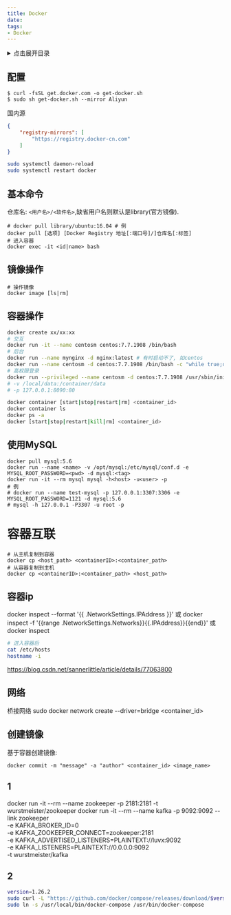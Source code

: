 ```yaml
---
title: Docker
date:
tags:
- Docker
---
```

<details>
<summary>点击展开目录</summary>
<!-- TOC -->

    - [配置](#配置)
    - [基本命令](#基本命令)
    - [镜像操作](#镜像操作)
    - [容器操作](#容器操作)
    - [使用MySQL](#使用mysql)
- [容器互联](#容器互联)
    - [容器ip](#容器ip)
    - [网络](#网络)
    - [创建镜像](#创建镜像)
    - [1](#1)
    - [2](#2)

<!-- /TOC -->
</details>

## 配置


```shell
$ curl -fsSL get.docker.com -o get-docker.sh
$ sudo sh get-docker.sh --mirror Aliyun
```


国内源
```json
{
    "registry-mirrors": [
        "https://registry.docker-cn.com"
    ]
}
```
```bash
sudo systemctl daemon-reload
sudo systemctl restart docker
```

## 基本命令

仓库名: `<用户名>/<软件名>`,缺省用户名则默认是library(官方镜像).

```shell
# docker pull library/ubuntu:16.04 # 例
docker pull [选项] [Docker Registry 地址[:端口号]/]仓库名[:标签]
# 进入容器
docker exec -it <id|name> bash
```

## 镜像操作

```
# 操作镜像
docker image [ls|rm]
```

## 容器操作

```bash
docker create xx/xx:xx
# 交互
docker run -it --name centosm centos:7.7.1908 /bin/bash
# 后台
docker run --name mynginx -d nginx:latest # 有时启动不了, 如centos
docker run --name centosm -d centos:7.7.1908 /bin/bash -c "while true;do echo x; sleep;done"
# 高权限登录
docker run --privileged --name centosm -d centos:7.7.1908 /usr/sbin/init
# -v /local/data:/container/data
# -p 127.0.0.1:8090:80

docker container [start|stop|restart|rm] <container_id>
docker container ls
docker ps -a
docker [start|stop|restart|kill|rm] <container_id>
```

## 使用MySQL

```shell
docker pull mysql:5.6
docker run --name <name> -v /opt/mysql:/etc/mysql/conf.d -e MYSQL_ROOT_PASSWORD=<pwd> -d mysql:<tag>
docker run -it --rm mysql mysql -h<host> -u<user> -p
# 例
# docker run --name test-mysql -p 127.0.0.1:3307:3306 -e MYSQL_ROOT_PASSWORD=1121 -d mysql:5.6
# mysql -h 127.0.0.1 -P3307 -u root -p
```

# 容器互联

```shell
# 从主机复制到容器
docker cp <host_path> <containerID>:<container_path>
# 从容器复制到主机
docker cp <containerID>:<container_path> <host_path>
```
## 容器ip

docker inspect --format '{{ .NetworkSettings.IPAddress }}' <container-ID>
或
docker inspect -f '{{range .NetworkSettings.Networks}}{{.IPAddress}}{{end}}' <container-ID>
或
docker inspect <container id>

```bash
# 进入容器后
cat /etc/hosts
hostname -i
```

https://blog.csdn.net/sannerlittle/article/details/77063800

## 网络

桥接网络
sudo docker network create --driver=bridge <container_id>

## 创建镜像

基于容器创建镜像:

```shell
docker commit -m "message" -a "author" <container_id> <image_name>
```




## 1


docker run -it --rm --name zookeeper -p 2181:2181 -t wurstmeister/zookeeper
docker run -it --rm --name kafka -p 9092:9092 --link zookeeper \
-e KAFKA_BROKER_ID=0 \
-e KAFKA_ZOOKEEPER_CONNECT=zookeeper:2181 \
-e KAFKA_ADVERTISED_LISTENERS=PLAINTEXT://luvx:9092 \
-e KAFKA_LISTENERS=PLAINTEXT://0.0.0.0:9092 \
-t wurstmeister/kafka

## 2

```bash
version=1.26.2
sudo curl -L "https://github.com/docker/compose/releases/download/$version/docker-compose-$(uname -s)-$(uname -m)" -o /usr/local/bin/docker-compose
sudo ln -s /usr/local/bin/docker-compose /usr/bin/docker-compose
```
